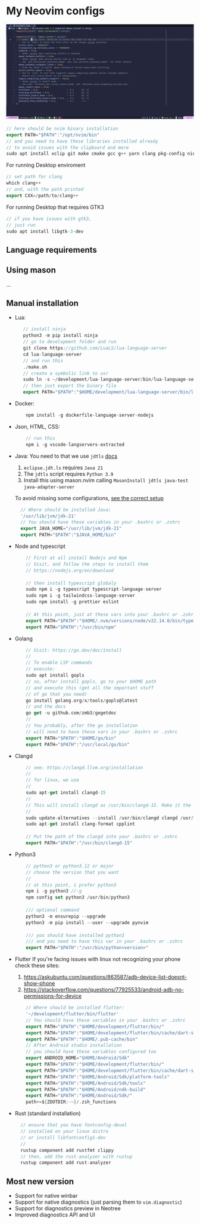 # My Neovim configs

![Neovim image](./assets/example.png)

```dart
// here should be nvim binary installation 
export PATH="$PATH":"/opt/nvim/bin"
// and you need to have these libraries installed already
// to avoid issues with the clipboard and more
sudo apt install xclip git make cmake gcc g++ yarn clang pkg-config ninja-build fzf ripgrep fd-find luarocks
```

For running Desktop enviroment

```dart
// set path for clang
which clang++
// and, with the path printed
export CXX=/path/to/clang++
```

For running Desktop that requires GTK3
```dart
// if you have issues with gtk3,
// just run
sudo apt install libgtk-3-dev
```

## Language requirements

## Using mason

...

## Manual installation

* Lua:
    ```dart
       // install ninja
       python3 -m pip install ninja
       // go to development folder and run
       git clone https://github.com/LuaLS/lua-language-server
       cd lua-language-server
       // and run this 
       ./make.sh
       // create a symbolic link to usr 
       sudo ln -s ~/development/lua-language-server/bin/lua-language-server /usr/local/bin/lua-language-server
       // then just export the binary file
       export PATH="$PATH":"$HOME/development/lua-language-server/bin/lua-language-server"
    ```
* Docker:
    ```dart
        npm install -g dockerfile-language-server-nodejs
    ```
* Json, HTML, CSS:
    ```dart
        // run this
        npm i -g vscode-langservers-extracted
    ```
* Java:
    You need to that we use `jdtls` [docs](https://github.com/mfussenegger/nvim-jdtls?tab=readme-ov-file)

    1. `eclipse.jdt.ls` requires `Java 21`
    2. The `jdtls` script requires `Python 3.9`
    3. Install this using mason.nvim calling `MasonInstall jdtls java-test java-adapter-server`

    To avoid missing some configurations, [see the correct setup](https://lsp-zero.netlify.app/blog/setup-with-nvim-jdtls.html) 
    ```dart
      // Where should be installed Java:
      '/usr/lib/jvm/jdk-21'
      // You should have these variables in your .bashrc or .zshrc
      export JAVA_HOME="/usr/lib/jvm/jdk-21"
      export PATH="$PATH":"$JAVA_HOME/bin"
    ```

* Node and typescript
    ```dart
        // First at all install Nodejs and Npm
        // Visit, and follow the steps to install them
        // https://nodejs.org/en/download

        // then install typescript globaly
        sudo npm i -g typescript typescript-language-server
        sudo npm i -g tailwindcss-language-server
        sudo npm install -g prettier eslint

        // At this point, just at these vars into your .bashrc or .zshrc
        export PATH="$PATH":"$HOME/.nvm/versions/node/v22.14.0/bin/typescript-language-server"
        export PATH="$PATH":"/usr/bin/npm"
    ```
* Golang
    ```dart
        // Visit: https://go.dev/doc/install
        //
        // To enable LSP commands
        // execute:
        sudo apt install gopls
        // so, after install gopls, go to your $HOME path
        // and execute this (get all the important stuff
        // of go that you need)
        go install golang.org/x/tools/gopls@latest
        // and the docs
        go get -u github.com/zmb3/gogetdoc
        //
        // You probably, after the go installation 
        // will need to have these vars in your .bashrc or .zshrc
        export PATH="$PATH":"$HOME/go/bin"
        export PATH="$PATH":"/usr/local/go/bin"
    ```
* Clangd
    ```dart
        // see: https://clangd.llvm.org/installation
        //
        // for linux, we use
        //
        sudo apt-get install clangd-15
        //
        // This will install clangd as /usr/bin/clangd-15. Make it the default clangd:
        //
        sudo update-alternatives --install /usr/bin/clangd clangd /usr/bin/clangd-15 100
        sudo apt-get install clang-format cpplint

        // Put the path of the clangd into your .bashrc or .zshrc
        export PATH="$PATH":"/usr/bin/clangd-15"

    ```
* Python3
    ```dart
        // python3 or python3.12 or major
        // choose the version that you want
        //
        // at this point, i prefer python3
        npm i -g python3 //-g
        npm config set python3 /usr/bin/python3

        /// optional command
        python3 -m ensurepip --upgrade
        python3 -m pip install --user --upgrade pynvim

        /// you should have installed python3
        /// and you need to have this var in your .bashrc or .zshrc
        export PATH="$PATH":"/usr/bin/python<version>"
    ```
* Flutter
    If you're facing issues with linux not recognizing your phone
    check these sites:

    1. https://askubuntu.com/questions/863587/adb-device-list-doesnt-show-phone
    2. https://stackoverflow.com/questions/77925533/android-adb-no-permissions-for-device
    ```dart
        // Where should be installed flutter:
        '~/development/flutter/bin/flutter'
        // You should have these variables in your .bashrc or .zshrc
        export PATH="$PATH":"$HOME/development/flutter/bin/"
        export PATH="$PATH":"$HOME/development/flutter/bin/cache/dart-sdk/bin/"
        export PATH="$PATH":"$HOME/.pub-cache/bin"
        // After Android studio installation
        // you should have these variables configured too
        export ANDROID_HOME="$HOME/Android/Sdk" 
        export PATH="$PATH":"$HOME/development/flutter/bin/"
        export PATH="$PATH":"$HOME/development/flutter/bin/cache/dart-sdk/bin/"
        export PATH="$PATH":"$HOME/Android/Sdk/platform-tools"
        export PATH="$PATH":"$HOME/Android/Sdk/tools"
        export PATH="$PATH":"$HOME/Android/ndk-build"
        export PATH="$PATH":"$HOME/Android/Sdk/"
        path+=${ZDOTDIR:-~}/.zsh_functions
    ```
* Rust (standard installation)
    ```dart
      // ensure that you have fontconfig-devel
      // installed on your linux distro
      // or install libfontconfig1-dev
      //
      rustup component add rustfmt clippy
      // then, add the rust-analyzer with rustup
      rustup component add rust-analyzer
    ```

## Most new version

* Support for native winbar
* Support for native diagnostics (just parsing them to `vim.diagnostic`)
* Support for diagnostics preview in Neotree
* Improved diagnostics API and UI
